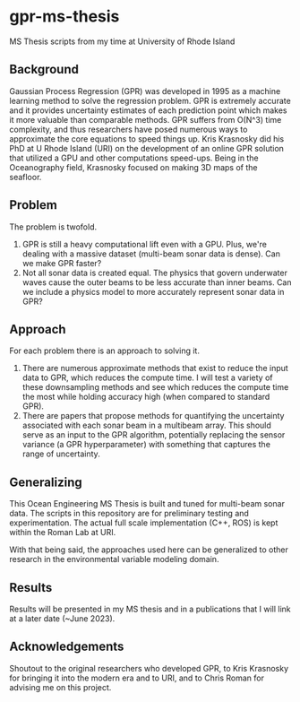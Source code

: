 # gpr-ms-thesis
MS Thesis scripts from my time at University of Rhode Island

## Background
Gaussian Process Regression (GPR) was developed in 1995 as a machine learning method to solve the regression problem. GPR is extremely accurate and it provides uncertainty estimates of each prediction point which makes it more valuable than comparable methods. GPR suffers from O(N^3) time complexity, and thus researchers have posed numerous ways to approximate the core equations to speed things up. Kris Krasnosky did his PhD at U Rhode Island (URI) on the development of an online GPR solution that utilized a GPU and other computations speed-ups. Being in the Oceanography field, Krasnosky focused on making 3D maps of the seafloor.

## Problem
The problem is twofold.
1. GPR is still a heavy computational lift even with a GPU. Plus, we're dealing with a massive dataset (multi-beam sonar data is dense). Can we make GPR faster?
2. Not all sonar data is created equal. The physics that govern underwater waves cause the outer beams to be less accurate than inner beams. Can we include a physics model to more accurately represent sonar data in GPR?

## Approach
For each problem there is an approach to solving it.
1. There are numerous approximate methods that exist to reduce the input data to GPR, which reduces the compute time. I will test a variety of these downsampling methods and see which reduces the compute time the most while holding accuracy high (when compared to standard GPR).
2. There are papers that propose methods for quantifying the uncertainty associated with each sonar beam in a multibeam array. This should serve as an input to the GPR algorithm, potentially replacing the sensor variance (a GPR hyperparameter) with something that captures the range of uncertainty.

## Generalizing
This Ocean Engineering MS Thesis is built and tuned for multi-beam sonar data. The scripts in this repository are for preliminary testing and experimentation. The actual full scale implementation (C++, ROS) is kept within the Roman Lab at URI.

With that being said, the approaches used here can be generalized to other research in the environmental variable modeling domain. 

## Results
Results will be presented in my MS thesis and in a publications that I will link at a later date (~June 2023).

## Acknowledgements
Shoutout to the original researchers who developed GPR, to Kris Krasnosky for bringing it into the modern era and to URI, and to Chris Roman for advising me on this project. 
